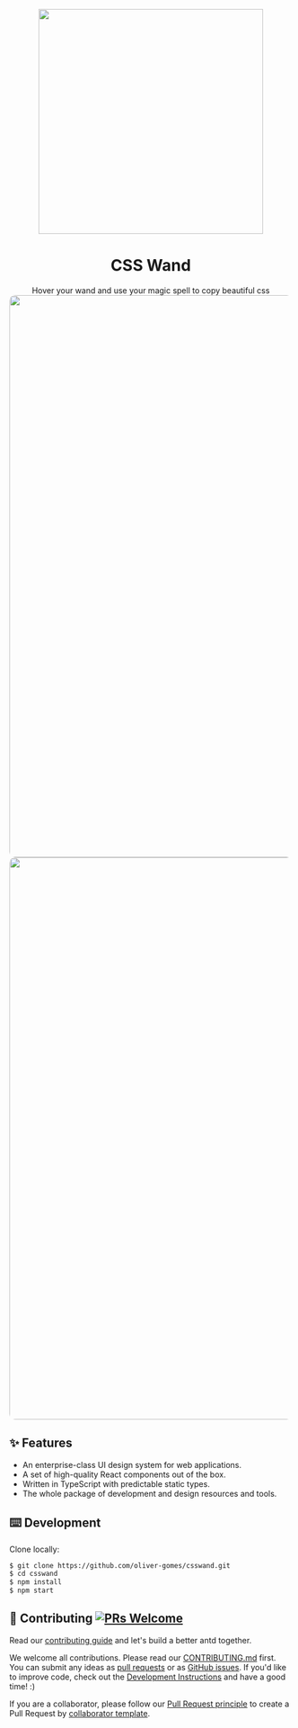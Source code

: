 <p align="center">
  <a href="http://ant.design">
    <img width="400" src="https://github.com/oliver-gomes/csswand/blob/master/src/css-wand.png?raw=true">
  </a>
</p>

<h1 align="center">CSS Wand</h1>

<div align="center">
Hover your wand and use your magic spell to copy beautiful css
</div>

<img width="1000" src="https://github.com/oliver-gomes/csswand/blob/master/public/screen-1.png?raw=true" style="border-radius: 10px">
<img width="1000" src="https://github.com/oliver-gomes/csswand/blob/master/public/screen-2.png?raw=true" style="border-radius: 10px">
 
## ✨ Features

- An enterprise-class UI design system for web applications.
- A set of high-quality React components out of the box.
- Written in TypeScript with predictable static types.
- The whole package of development and design resources and tools.

## ⌨️ Development

Clone locally:

```bash
$ git clone https://github.com/oliver-gomes/csswand.git
$ cd csswand
$ npm install
$ npm start
```

## 🤝 Contributing [![PRs Welcome](https://img.shields.io/badge/PRs-welcome-brightgreen.svg?style=flat-square)](http://makeapullrequest.com)

Read our [contributing guide](https://ant.design/docs/react/contributing) and let's build a better antd together.

We welcome all contributions. Please read our [CONTRIBUTING.md](https://github.com/ant-design/ant-design/blob/master/.github/CONTRIBUTING.md) first. You can submit any ideas as [pull requests](https://github.com/ant-design/ant-design/pulls) or as [GitHub issues](https://github.com/ant-design/ant-design/issues). If you'd like to improve code, check out the [Development Instructions](https://github.com/ant-design/ant-design/wiki/Development) and have a good time! :)

If you are a collaborator, please follow our [Pull Request principle](https://github.com/ant-design/ant-design/wiki/PR-principle) to create a Pull Request by [collaborator template](https://github.com/ant-design/ant-design/compare?expand=1&template=collaborator.md).
